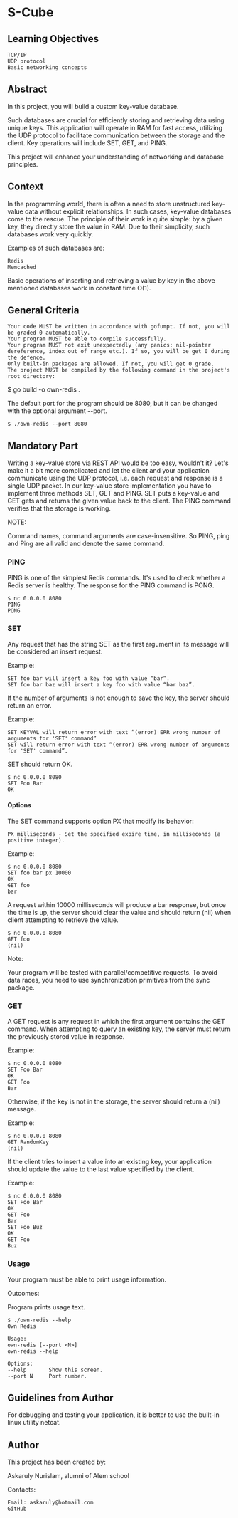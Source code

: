 # S-Cube
## Learning Objectives

    TCP/IP
    UDP protocol
    Basic networking concepts

## Abstract

In this project, you will build a custom key-value database.

Such databases are crucial for efficiently storing and retrieving data using unique keys. This application will operate in RAM for fast access, utilizing the UDP protocol to facilitate communication between the storage and the client. Key operations will include SET, GET, and PING.

This project will enhance your understanding of networking and database principles.
## Context

In the programming world, there is often a need to store unstructured key-value data without explicit relationships. In such cases, key-value databases come to the rescue. The principle of their work is quite simple: by a given key, they directly store the value in RAM. Due to their simplicity, such databases work very quickly.

Examples of such databases are:

    Redis
    Memcached

Basic operations of inserting and retrieving a value by key in the above mentioned databases work in constant time O(1).
## General Criteria

    Your code MUST be written in accordance with gofumpt. If not, you will be graded 0 automatically.
    Your program MUST be able to compile successfully.
    Your program MUST not exit unexpectedly (any panics: nil-pointer dereference, index out of range etc.). If so, you will be get 0 during the defence.
    Only built-in packages are allowed. If not, you will get 0 grade.
    The project MUST be compiled by the following command in the project's root directory:

$ go build -o own-redis .

The default port for the program should be 8080, but it can be changed with the optional argument --port.

    $ ./own-redis --port 8080

## Mandatory Part

Writing a key-value store via REST API would be too easy, wouldn't it? Let's make it a bit more complicated and let the client and your application communicate using the UDP protocol, i.e. each request and response is a single UDP packet. In our key-value store implementation you have to implement three methods SET, GET and PING. SET puts a key-value and GET gets and returns the given value back to the client. The PING command verifies that the storage is working.

NOTE:

Command names, command arguments are case-insensitive. So PING, ping and Ping are all valid and denote the same command.

### PING

PING is one of the simplest Redis commands. It's used to check whether a Redis server is healthy. The response for the PING command is PONG.

    $ nc 0.0.0.0 8080
    PING
    PONG

### SET

Any request that has the string SET as the first argument in its message will be considered an insert request.

Example:

    SET foo bar will insert a key foo with value “bar”.
    SET foo bar baz will insert a key foo with value “bar baz”.

If the number of arguments is not enough to save the key, the server should return an error.

Example:

    SET KEYVAL will return error with text “(error) ERR wrong number of arguments for 'SET' command”
    SET will return error with text “(error) ERR wrong number of arguments for 'SET' command”.

SET should return OK.

    $ nc 0.0.0.0 8080
    SET Foo Bar
    OK

#### Options

The SET command supports option PX that modify its behavior:

    PX milliseconds - Set the specified expire time, in milliseconds (a positive integer).

Example:

    $ nc 0.0.0.0 8080
    SET foo bar px 10000
    OK
    GET foo
    bar

A request within 10000 milliseconds will produce a bar response, but once the time is up, the server should clear the value and should return (nil) when client attempting to retrieve the value.

    $ nc 0.0.0.0 8080
    GET foo
    (nil)

Note:

Your program will be tested with parallel/competitive requests. To avoid data races, you need to use synchronization primitives from the sync package.

### GET

A GET request is any request in which the first argument contains the GET command. When attempting to query an existing key, the server must return the previously stored value in response.

Example:

    $ nc 0.0.0.0 8080
    SET Foo Bar
    OK
    GET Foo
    Bar

Otherwise, if the key is not in the storage, the server should return a (nil) message.

Example:

    $ nc 0.0.0.0 8080
    GET RandomKey
    (nil)

If the client tries to insert a value into an existing key, your application should update the value to the last value specified by the client.

Example:

    $ nc 0.0.0.0 8080
    SET Foo Bar
    OK
    GET Foo
    Bar
    SET Foo Buz
    OK
    GET Foo
    Buz

### Usage

Your program must be able to print usage information.

Outcomes:

Program prints usage text.

    $ ./own-redis --help
    Own Redis

    Usage:
    own-redis [--port <N>]
    own-redis --help

    Options:
    --help       Show this screen.
    --port N     Port number.

## Guidelines from Author

For debugging and testing your application, it is better to use the built-in linux utility netcat.
## Author

This project has been created by:

Askaruly Nurislam, alumni of Alem school

Contacts:

    Email: askaruly@hotmail.com
    GitHub
